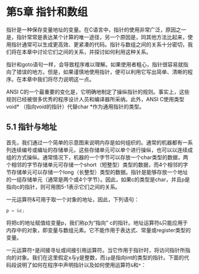 # 第5章 指针和数组

指针是一种保存变量地址的变量。在C语言中，指针的使用非常广泛，原因之一是，指针常常是表达某个计算的唯一途径，另一个原因是，同其他方法比起来，使用指针通常可以生成更高效、更紧凑的代码。指针与数组之间的关系十分密切，我们将在本章中讨论它们之间的关系，并探讨如何利用这种关系。

指针和goto语句一样，会导致程序难以理解。如果使用者粗心，指针很容易就指向了错误的地方。但是，如果谨慎地使用指针，便可以利用它写出简单、清晰的程序。在本章中我们将尽力说明这一点。

ANSI C的一个最重要的变化是，它明确地制定了操纵指针的规则。事实上，这些规则已经被很多优秀的程序设计人员和编译器所采纳。此外，ANSI C使用类型void* （指向void的指针）代替char *作为通用指针的类型。

## 5.1 指针与地址

首先，我们通过一个简单的示意图来说明内存是如何组织的。通常的机器都有一系列连续编号或编址的存储单元，这些存储单元可以单个进行操纵，也可以以连续成组的方式操纵。通常情况下，机器的一个字节可以存放一个char类型的数据，两个相邻的字节存储单元可存储一个short（短整型）类型的数据，而4个相邻的字节存储单元可以存储一个long（长整型）类型的数据。指针是能够存放一个地址的一组存储单元（通常是两个或4个字节）。因此，如果c的类型是char，并且p是指向c的指针，则可用图5-1表示它们之间的关系。

一元运算符&可用于取一个对象的地址，因此，下列语句：

```c
p = &c;
```

将把c的地址赋值给变量p，我们称p为“指向” c的指针。地址运算符`&`只能应用于内存中的对象，即变量与数组元素。它不能作用于表达式、常量或register类型的变量。

一元运算符`*`是间接寻址或间接引用运算符。当它作用于指针时，将访问指针所指向的对象。我们在这里假定x与y是整数，而`ip`是指向int的类型的指针。下面的代码段说明了如何在程序中声明指针以及如何使用运算符`&`和`*`：

```c

```


